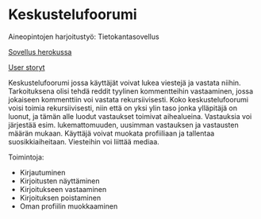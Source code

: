 # Keskustelufoorumi

Aineopintojen harjoitustyö: Tietokantasovellus

[Sovellus herokussa](https://tsoha-keskustelufoorumi.herokuapp.com/)

[User storyt](https://github.com/Laakeri/keskustelufoorumi/tree/master/documentation/userstories.md)
  
Keskustelufoorumi jossa käyttäjät voivat lukea viestejä ja vastata niihin. Tarkoituksena olisi tehdä reddit tyylinen kommentteihin vastaaminen, jossa jokaiseen kommenttiin voi vastata rekursiivisesti. Koko keskustelufoorumi voisi toimia rekursiivisesti, niin että on yksi ylin taso jonka ylläpitäjä on luonut, ja tämän alle luodut vastaukset toimivat aihealueina. Vastauksia voi järjestää esim. lukemattomuuden, uusimman vastauksen ja vastausten määrän mukaan. Käyttäjä voivat muokata profiiliaan ja tallentaa suosikkiaiheitaan. Viesteihin voi liittää mediaa.

Toimintoja:
* Kirjautuminen
* Kirjoitusten näyttäminen
* Kirjoitukseen vastaaminen
* Kirjoituksen poistaminen
* Oman profiilin muokkaaminen

